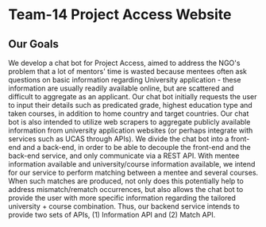 # Team-14 Project Access Website

## Our Goals

We develop a chat bot for Project Access, aimed to address the
NGO's problem that a lot of mentors' time is wasted because mentees
often ask questions on basic information regarding University
application - these information are usually readily available online,
but are scattered and difficult to aggregate as an applicant. Our chat 
bot initially requests the user to input their details such as 
predicated grade, highest education type and taken courses, in addition
to home country and target countries. Our chat bot is also intended
to utilize web scrapers to aggregate publicly available information from
university application websites (or perhaps integrate with services
such as UCAS through APIs). We divide the chat bot into a front-end
and a back-end, in order to be able to decouple the front-end and the
back-end service, and only communicate via a REST API. With mentee
information available and university/course information available,
we intend for our service to perform matching between a mentee and
several courses. When such matches are produced, not only does this
potentially help to address mismatch/rematch occurrences, but also
allows the chat bot to provide the user with more specific information
regarding the tailored university + course combination. Thus, our
backend service intends to provide two sets of APIs, (1) Information
API and (2) Match API.